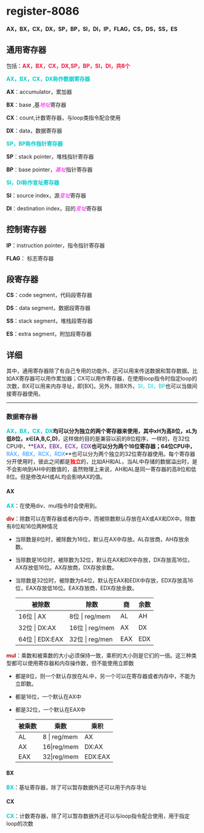 # register-8086

**AX，BX，CX，DX，SP，BP，SI，DI，IP，FLAG，CS，DS，SS，ES**

## 通用寄存器

包括：**<font color='#ed1941'>AX，BX，CX，DX,SP，BP，SI，DI，共8个</font>**

<font color='#00CACA'>**AX，BX，CX，DX称作数据寄存器**</font>

**AX**：accumulator，累加器

**BX**：base ,基<font color='Magenta'>*地址*</font>寄存器

**CX**：count,计数寄存器，与loop类指令配合使用

**DX**：data，数据寄存器

<font color='#00CACA'>**SP，BP称作指针寄存器**</font>

**SP**：stack pointer，堆栈指针寄存器

**BP**：base pointer，<font color='Magenta'>*基址*</font>指针寄存器

<font color='#00CACA'>**SI，DI称作变址寄存器**</font>

**SI**：source index，源<font color='Magenta'>*变址*</font>寄存器

**DI**：destination index，目的<font color='Magenta'>*变址*</font>寄存器

## 控制寄存器

**IP**：instruction pointer，指令指针寄存器

**FLAG**： 标志寄存器

## 段寄存器

**CS**：code segment，代码段寄存器

**DS**：data segment，数据段寄存器

**SS**：stack segment，堆栈段寄存器

**ES**：extra segment，附加段寄存器



## 详细

其中，通用寄存器除了有自己专用的功能外，还可以用来传送数据和暂存数据。比如AX寄存器可以用作累加器；CX可以用作寄存器，在使用loop指令时指定loop的次数，BX可以用来内存寻址，即[BX]。另外，除BX外，<font color='#00CACA'>SI，DI，BP</font>也可以当做间接寄存器使用。

---------------------

### 数据寄存器

<font color='#00CACA'>**AX，BX，CX，DX**</font>**均可以分为独立的两个寄存器来使用，其中xH为高8位，xL为低8位，x∈(A,B,C,D)**，这样做的目的是兼容以前的8位程序，一样的，在32位CPU中，**<font color='#4B0082'>EAX，EBX，ECX，EDX</font>**也可以分为两个16位寄存器；64位CPU中，**<font color='1E90FF'>RAX，RBX，RCX，RDX</font>**也可以分为两个独立的32位寄存器使用。每个寄存器分开使用时，彼此之间都是<font color='red'>**独立**</font>的，比如AH和AL，当AL中存储的数据溢出时，是不会影响到AH中的数值的，虽然物理上来说，AH和AL是同一寄存器的高8位和低8位。但是修改AH或AL均会影响AX的值。

#### AX

**<font color='#00CACA'>AX</font>**：在使用div、mul指令时会使用到。

**<font color="Cornislk">div</font>**：除数可以在寄存器或者内存中，而被除数默认存放在AX或AX和DX中。除数有8位和16位两种情况

- 当除数是8位时，被除数为16位，默认在AX中存放。AL存放商，AH存放余数。

- 当除数是16位时，被除数为32位，默认在AX和DX中存放，DX存放高16位，AX存放低16位。AX存放商，DX存放余数。

- 当除数是32位时，被除数为64位，默认在EAX和EDX中存放，EDX存放高16位，EAX存放低16位。EAX存放商，EDX存放余数。

  | 被除数          | 除数            | 商   | 余数 |
  | --------------- | --------------- | ---- | ---- |
  | 16位 \| AX      | 8位 \| reg/mem  | AL   | AH   |
  | 32位 \| DX:AX   | 16位 \| reg/mem | AX   | DX   |
  | 64位 \| EDX:EAX | 32位 \| reg/men | EAX  | EDX  |

  

**<font color=" Cornislk">mul</font>**：乘数和被乘数的大小必须保持一致，乘积的大小则是它们的一倍。这三种类型都可以使用寄存器和内存操作数，但不能使用立即数

- 都是8位，则一个默认存放在AL中，另一个可以在寄存器或者内存中，不能为立即数。

- 都是16位，一个默认在AX中

- 都是32位，一个默认在EAX中

  | 被乘数 | 乘数         | 乘积    |
  | ------ | ------------ | ------- |
  | AL     | 8 \| reg/mem | AX      |
  | AX     | 16\|reg/mem  | DX:AX   |
  | EAX    | 32\|reg/mem  | EDX:EAX |
  
  

#### BX

**<font color='#00CACA'>BX</font>**：基址寄存器，除了可以暂存数据外还可以用于内存寻址

#### CX

**<font color='#00CACA'>CX</font>**：计数寄存器，除了可以暂存数据外还可以与loop指令配合使用，用于指定loop的次数
